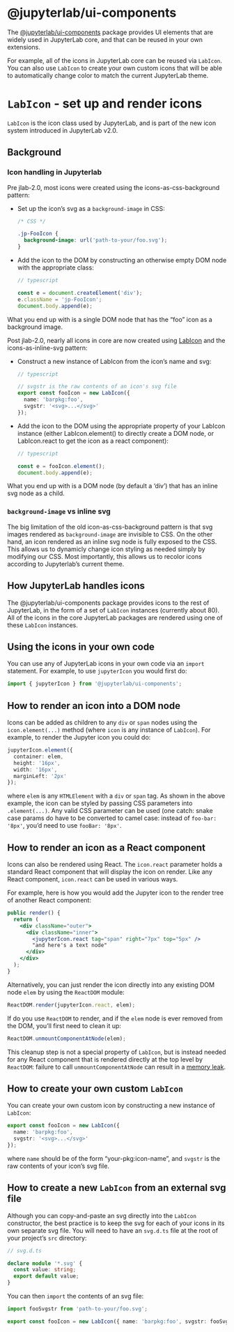 # @jupyterlab/ui-components

The
[@jupyterlab/ui-components](http://jupyterlab.github.io/jupyterlab/ui-components/index.html)
package provides UI elements that are widely used in JupyterLab core,
and that can be reused in your own extensions.

For example, all of the icons in JupyterLab core can be reused via
`LabIcon`. You can also use `LabIcon` to create your own custom icons
that will be able to automatically change color to match the current
JupyterLab theme.

# `LabIcon` - set up and render icons

`LabIcon` is the icon class used by JupyterLab, and is part of the new
icon system introduced in JupyterLab v2.0.

## Background

### Icon handling in Jupyterlab

Pre jlab-2.0, most icons were created using the icons-as-css-background
pattern:

- Set up the icon’s svg as a `background-image` in CSS:

  ```css
  /* CSS */

  .jp-FooIcon {
    background-image: url('path-to-your/foo.svg');
  }
  ```

- Add the icon to the DOM by constructing an otherwise empty DOM node
  with the appropriate class:

  ```typescript
  // typescript

  const e = document.createElement('div');
  e.className = 'jp-FooIcon';
  document.body.append(e);
  ```

What you end up with is a single DOM node that has the “foo” icon as a
background image.

Post jlab-2.0, nearly all icons in core are now created using
[LabIcon](https://github.com/jupyterlab/jupyterlab/blob/f0153e0258b32674c9aec106383ddf7b618cebab/packages/ui-components/src/icon/labicon.tsx)
and the icons-as-inline-svg pattern:

- Construct a new instance of LabIcon from the icon’s name and svg:

  ```typescript
  // typescript

  // svgstr is the raw contents of an icon's svg file
  export const fooIcon = new LabIcon({
    name: 'barpkg:foo',
    svgstr: '<svg>...</svg>'
  });
  ```

- Add the icon to the DOM using the appropriate property of your
  LabIcon instance (either LabIcon.element() to directly create a DOM
  node, or LabIcon.react to get the icon as a react component):

  ```typescript
  // typescript

  const e = fooIcon.element();
  document.body.append(e);
  ```

What you end up with is a DOM node (by default a ‘div’) that has an
inline svg node as a child.

### `background-image` vs inline svg

The big limitation of the old icon-as-css-background pattern is that svg
images rendered as `background-image` are invisible to CSS. On the other
hand, an icon rendered as an inline svg node is fully exposed to the
CSS. This allows us to dynamicly change icon styling as needed simply by
modifying our CSS. Most importantly, this allows us to recolor icons
according to Jupyterlab’s current theme.

## How JupyterLab handles icons

The @jupyterlab/ui-components package provides icons to the rest of
JupyterLab, in the form of a set of `LabIcon` instances (currently about
80). All of the icons in the core JupyterLab packages are rendered using
one of these `LabIcon` instances.

## Using the icons in your own code

You can use any of JupyterLab icons in your own code via an `import`
statement. For example, to use `jupyterIcon` you would first do:

```typescript
import { jupyterIcon } from '@jupyterlab/ui-components';
```

## How to render an icon into a DOM node

Icons can be added as children to any `div` or `span` nodes using the
`icon.element(...)` method (where `icon` is any instance of `LabIcon`).
For example, to render the Jupyter icon you could do:

```typescript
jupyterIcon.element({
  container: elem,
  height: '16px',
  width: '16px',
  marginLeft: '2px'
});
```

where `elem` is any `HTMLElement` with a `div` or `span` tag. As shown
in the above example, the icon can be styled by passing CSS parameters
into `.element(...)`. Any valid CSS parameter can be used (one catch:
snake case params do have to be converted to camel case: instead of
`foo-bar: '8px'`, you’d need to use `fooBar: '8px'`.

## How to render an icon as a React component

Icons can also be rendered using React. The `icon.react` parameter holds
a standard React component that will display the icon on render. Like
any React component, `icon.react` can be used in various ways.

For example, here is how you would add the Jupyter icon to the render
tree of another React component:

```jsx
public render() {
  return (
    <div className="outer">
      <div className="inner">
        <jupyterIcon.react tag="span" right="7px" top="5px" />
        "and here's a text node"
      </div>
    </div>
  );
}
```

Alternatively, you can just render the icon directly into any existing
DOM node `elem` by using the `ReactDOM` module:

```typescript
ReactDOM.render(jupyterIcon.react, elem);
```

If do you use `ReactDOM` to render, and if the `elem` node is ever
removed from the DOM, you’ll first need to clean it up:

```typescript
ReactDOM.unmountComponentAtNode(elem);
```

This cleanup step is not a special property of `LabIcon`, but is instead
needed for any React component that is rendered directly at the top
level by `ReactDOM`: failure to call `unmountComponentAtNode` can result
in a [memory leak](https://stackoverflow.com/a/48198011/425458).

## How to create your own custom `LabIcon`

You can create your own custom icon by constructing a new instance of
`LabIcon`:

```typescript
export const fooIcon = new LabIcon({
  name: 'barpkg:foo',
  svgstr: '<svg>...</svg>'
});
```

where `name` should be of the form “your-pkg:icon-name”, and `svgstr` is
the raw contents of your icon’s svg file.

## How to create a new `LabIcon` from an external svg file

Although you can copy-and-paste an svg directly into the `LabIcon`
constructor, the best practice is to keep the svg for each of your icons
in its own separate svg file. You will need to have an `svg.d.ts` file
at the root of your project’s `src` directory:

```typescript
// svg.d.ts

declare module '*.svg' {
  const value: string;
  export default value;
}
```

You can then `import` the contents of an svg file:

```typescript
import fooSvgstr from 'path-to-your/foo.svg';

export const fooIcon = new LabIcon({ name: 'barpkg:foo', svgstr: fooSvgstr });
```

